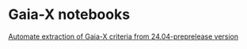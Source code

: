 # Gaia-X notebooks

[Automate extraction of Gaia-X criteria from 24.04-preprelease version](Gaia-X_Compliance_24.04-Extract_Criteria.ipynb)
